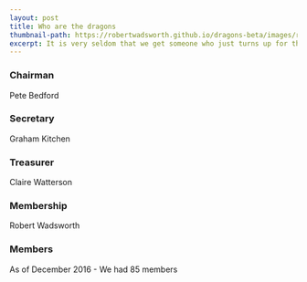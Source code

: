 ```yaml
---
layout: post
title: Who are the dragons
thumbnail-path: https://robertwadsworth.github.io/dragons-beta/images/runnerThree.png
excerpt: It is very seldom that we get someone who just turns up for the first time without having asked us a few questions via email before their first run, as a result we have collated some of the more frequently asked questions and provided some answers.......
---
```


### Chairman
Pete Bedford

### Secretary
Graham Kitchen

### Treasurer
Claire Watterson

### Membership
Robert Wadsworth

### Members
As of December 2016 - We had 85 members
